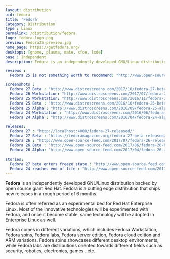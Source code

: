 ```yaml
---
layout: distribution
uid: fedora
title: 'Fedora'
Category: Distribution
type : Linux
permalink: /distribution/fedora
logo: fedora-logo.png
preview: Fedora25-preview.jpg
home_page: https://getfedora.org/
desktops: [gnome, plasma, mate, xfce, lxde]
base : Independent
description: Fedora is an independently developed GNU/Linux distribution supported by Red Hat Inc, and a group of volunteers. Fedora is a cutting edge distribution that ships new releases in a rough period of 6 months. Stories, reviews and updates on Fedora.

reviews :
  Fedora 25 is not something worth to recommend: "http://www.open-source-feed.com/2017/02/fedora-25-is-not-something-worth-to.html"

screenshots :
  Fedora 27 Beta : "http://www.distroscreens.com/2017/10/fedora-27-beta-screenshots.html"
  Fedora 26 Workstation: "http://www.distroscreens.com/2017/07/fedora-26-workstation-screenshots.html"
  Fedora 25 Workstation: "http://www.distroscreens.com/2016/11/fedora-25-workstation-screenshots.html"
  Fedora 25 Beta : "http://www.distroscreens.com/2016/10/fedora-25-beta-gnome-322-screenshots.html"
  Fedora 25 Alpha : "http://www.distroscreens.com/2016/09/fedora-25-alpha-screenshots.html"
  Fedora 24 Workstation : "http://www.distroscreens.com/2016/06/fedora-24-workstation-screenshots.html"
  Fedora 24 Alpha : "http://www.distroscreens.com/2016/04/fedora-24-alpha-gnome-320-screenshots.html"

releases:
  Fedora 27 : "http://localhost:4000/fedora-27-released/"
  Fedora 27 Beta : "https://fedoramagazine.org/fedora-27-beta-released/"
  Fedora 26 : "http://www.open-source-feed.com/2017/07/fedora-26-released-with-gcc-7-golang-18.html"
  Fedora 26 Beta : "http://www.open-source-feed.com/2017/06/fedora-26-beta-released-final-release.html"
  Fedora 26 Alpha: "http://www.open-source-feed.com/2017/04/fedora-26-alpha-released.html"
  
stories:
  Fedora 27 beta enters freeze state : "http://www.open-source-feed.com/2017/09/fedora-27-beta-freezes-for-beta-release.html"
  Fedora 24 reaches end of life : "http://www.open-source-feed.com/2017/08/fedora-24-reaches-end-of-life.html"
---
```


**Fedora** is an independently developed GNU/Linux distribution backed by open source giant Red Hat. Fedora is a cutting edge distribution that ships new releases in a rough period of 6 months.

Fedora is often referred as an experimental bed for Red Hat Enterprise Linux. Most of the innovative technologies will be experimented with Fedora, and once it become stable, same technology will be adopted in Enterprise Linux as well.

Fedora comes in different variations, which includes Fedora Workstation, Fedora spins, Fedora labs, Fedora server edition, Fedora cloud edition and ARM variations. Fedora spins showcases different desktop environments, while Fedora labs are distributions oriented towards different fields such as security, robotics, electronics, games ..etc.

